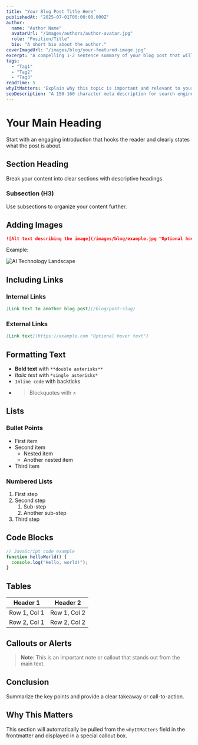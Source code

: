 ```yaml
---
title: "Your Blog Post Title Here"
publishedAt: "2025-07-01T00:00:00.000Z"
author:
  name: "Author Name"
  avatarUrl: "/images/authors/author-avatar.jpg"
  role: "Position/Title"
  bio: "A short bio about the author."
coverImageUrl: "/images/blog/your-featured-image.jpg"
excerpt: "A compelling 1-2 sentence summary of your blog post that will appear in previews."
tags:
  - "Tag1"
  - "Tag2"
  - "Tag3"
readTime: 5
whyItMatters: "Explain why this topic is important and relevant to your readers."
seoDescription: "A 150-160 character meta description for search engines."
---
```


# Your Main Heading

Start with an engaging introduction that hooks the reader and clearly states what the post is about.

## Section Heading

Break your content into clear sections with descriptive headings.

### Subsection (H3)

Use subsections to organize your content further.

## Adding Images

```markdown
![Alt text describing the image](/images/blog/example.jpg "Optional hover text")
```

Example:

![AI Technology Landscape](/images/blog/ai-landscape.jpg "AI Technology Landscape - A visual representation of modern AI technologies")

## Including Links

### Internal Links

```markdown
[Link text to another blog post](/blog/post-slug)
```

### External Links

```markdown
[Link text](https://example.com "Optional hover text")
```

## Formatting Text

- **Bold text** with `**double asterisks**`
- *Italic text* with `*single asterisks*`
- `Inline code` with backticks
- > Blockquotes with >

## Lists

### Bullet Points

- First item
- Second item
  - Nested item
  - Another nested item
- Third item

### Numbered Lists

1. First step
2. Second step
   1. Sub-step
   2. Another sub-step
3. Third step

## Code Blocks

```javascript
// JavaScript code example
function helloWorld() {
  console.log("Hello, world!");
}
```

## Tables

| Header 1 | Header 2 |
|----------|----------|
| Row 1, Col 1 | Row 1, Col 2 |
| Row 2, Col 1 | Row 2, Col 2 |

## Callouts or Alerts

> **Note**: This is an important note or callout that stands out from the main text.

## Conclusion

Summarize the key points and provide a clear takeaway or call-to-action.

## Why This Matters

This section will automatically be pulled from the `whyItMatters` field in the frontmatter and displayed in a special callout box.
